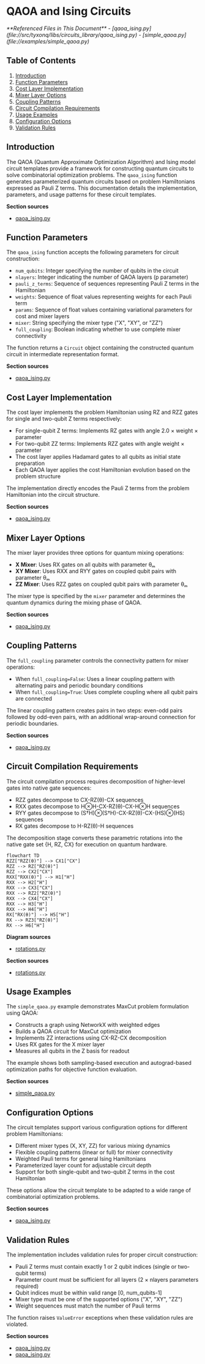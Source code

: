 # QAOA and Ising Circuits

<cite>
**Referenced Files in This Document**   
- [qaoa_ising.py](file://src/tyxonq/libs/circuits_library/qaoa_ising.py)
- [simple_qaoa.py](file://examples/simple_qaoa.py)
</cite>

## Table of Contents
1. [Introduction](#introduction)
2. [Function Parameters](#function-parameters)
3. [Cost Layer Implementation](#cost-layer-implementation)
4. [Mixer Layer Options](#mixer-layer-options)
5. [Coupling Patterns](#coupling-patterns)
6. [Circuit Compilation Requirements](#circuit-compilation-requirements)
7. [Usage Examples](#usage-examples)
8. [Configuration Options](#configuration-options)
9. [Validation Rules](#validation-rules)

## Introduction
The QAOA (Quantum Approximate Optimization Algorithm) and Ising model circuit templates provide a framework for constructing quantum circuits to solve combinatorial optimization problems. The `qaoa_ising` function generates parameterized quantum circuits based on problem Hamiltonians expressed as Pauli Z terms. This documentation details the implementation, parameters, and usage patterns for these circuit templates.

**Section sources**
- [qaoa_ising.py](file://src/tyxonq/libs/circuits_library/qaoa_ising.py#L7-L65)

## Function Parameters
The `qaoa_ising` function accepts the following parameters for circuit construction:

- `num_qubits`: Integer specifying the number of qubits in the circuit
- `nlayers`: Integer indicating the number of QAOA layers (p parameter)
- `pauli_z_terms`: Sequence of sequences representing Pauli Z terms in the Hamiltonian
- `weights`: Sequence of float values representing weights for each Pauli term
- `params`: Sequence of float values containing variational parameters for cost and mixer layers
- `mixer`: String specifying the mixer type ("X", "XY", or "ZZ")
- `full_coupling`: Boolean indicating whether to use complete mixer connectivity

The function returns a `Circuit` object containing the constructed quantum circuit in intermediate representation format.

**Section sources**
- [qaoa_ising.py](file://src/tyxonq/libs/circuits_library/qaoa_ising.py#L7-L65)

## Cost Layer Implementation
The cost layer implements the problem Hamiltonian using RZ and RZZ gates for single and two-qubit Z terms respectively:

- For single-qubit Z terms: Implements RZ gates with angle 2.0 × weight × parameter
- For two-qubit ZZ terms: Implements RZZ gates with angle weight × parameter
- The cost layer applies Hadamard gates to all qubits as initial state preparation
- Each QAOA layer applies the cost Hamiltonian evolution based on the problem structure

The implementation directly encodes the Pauli Z terms from the problem Hamiltonian into the circuit structure.

**Section sources**
- [qaoa_ising.py](file://src/tyxonq/libs/circuits_library/qaoa_ising.py#L25-L38)

## Mixer Layer Options
The mixer layer provides three options for quantum mixing operations:

- **X Mixer**: Uses RX gates on all qubits with parameter θₘ
- **XY Mixer**: Uses RXX and RYY gates on coupled qubit pairs with parameter θₘ
- **ZZ Mixer**: Uses RZZ gates on coupled qubit pairs with parameter θₘ

The mixer type is specified by the `mixer` parameter and determines the quantum dynamics during the mixing phase of QAOA.

**Section sources**
- [qaoa_ising.py](file://src/tyxonq/libs/circuits_library/qaoa_ising.py#L40-L65)

## Coupling Patterns
The `full_coupling` parameter controls the connectivity pattern for mixer operations:

- When `full_coupling=False`: Uses a linear coupling pattern with alternating pairs and periodic boundary conditions
- When `full_coupling=True`: Uses complete coupling where all qubit pairs are connected

The linear coupling pattern creates pairs in two steps: even-odd pairs followed by odd-even pairs, with an additional wrap-around connection for periodic boundaries.

**Section sources**
- [qaoa_ising.py](file://src/tyxonq/libs/circuits_library/qaoa_ising.py#L39-L50)

## Circuit Compilation Requirements
The circuit compilation process requires decomposition of higher-level gates into native gate sequences:

- RZZ gates decompose to CX-RZ(θ)-CX sequences
- RXX gates decompose to H⊗H-CX-RZ(θ)-CX-H⊗H sequences
- RYY gates decompose to (S†H)⊗(S†H)-CX-RZ(θ)-CX-(HS)⊗(HS) sequences
- RX gates decompose to H-RZ(θ)-H sequences

The decomposition stage converts these parametric rotations into the native gate set {H, RZ, CX} for execution on quantum hardware.

```mermaid
flowchart TD
RZZ["RZZ(θ)"] --> CX1["CX"]
RZZ --> RZ["RZ(θ)"]
RZZ --> CX2["CX"]
RXX["RXX(θ)"] --> H1["H"]
RXX --> H2["H"]
RXX --> CX3["CX"]
RXX --> RZ2["RZ(θ)"]
RXX --> CX4["CX"]
RXX --> H3["H"]
RXX --> H4["H"]
RX["RX(θ)"] --> H5["H"]
RX --> RZ3["RZ(θ)"]
RX --> H6["H"]
```

**Diagram sources**
- [rotations.py](file://src/tyxonq/compiler/stages/decompose/rotations.py#L39-L66)

**Section sources**
- [rotations.py](file://src/tyxonq/compiler/stages/decompose/rotations.py#L10-L66)

## Usage Examples
The `simple_qaoa.py` example demonstrates MaxCut problem formulation using QAOA:

- Constructs a graph using NetworkX with weighted edges
- Builds a QAOA circuit for MaxCut optimization
- Implements ZZ interactions using CX-RZ-CX decomposition
- Uses RX gates for the X mixer layer
- Measures all qubits in the Z basis for readout

The example shows both sampling-based execution and autograd-based optimization paths for objective function evaluation.

**Section sources**
- [simple_qaoa.py](file://examples/simple_qaoa.py#L41-L85)

## Configuration Options
The circuit templates support various configuration options for different problem Hamiltonians:

- Different mixer types (X, XY, ZZ) for various mixing dynamics
- Flexible coupling patterns (linear or full) for mixer connectivity
- Weighted Pauli terms for general Ising Hamiltonians
- Parameterized layer count for adjustable circuit depth
- Support for both single-qubit and two-qubit Z terms in the cost Hamiltonian

These options allow the circuit template to be adapted to a wide range of combinatorial optimization problems.

**Section sources**
- [qaoa_ising.py](file://src/tyxonq/libs/circuits_library/qaoa_ising.py#L7-L65)

## Validation Rules
The implementation includes validation rules for proper circuit construction:

- Pauli Z terms must contain exactly 1 or 2 qubit indices (single or two-qubit terms)
- Parameter count must be sufficient for all layers (2 × nlayers parameters required)
- Qubit indices must be within valid range [0, num_qubits-1]
- Mixer type must be one of the supported options ("X", "XY", "ZZ")
- Weight sequences must match the number of Pauli terms

The function raises `ValueError` exceptions when these validation rules are violated.

**Section sources**
- [qaoa_ising.py](file://src/tyxonq/libs/circuits_library/qaoa_ising.py#L34-L37)
- [qaoa_ising.py](file://src/tyxonq/libs/circuits_library/qaoa_ising.py#L63-L65)
